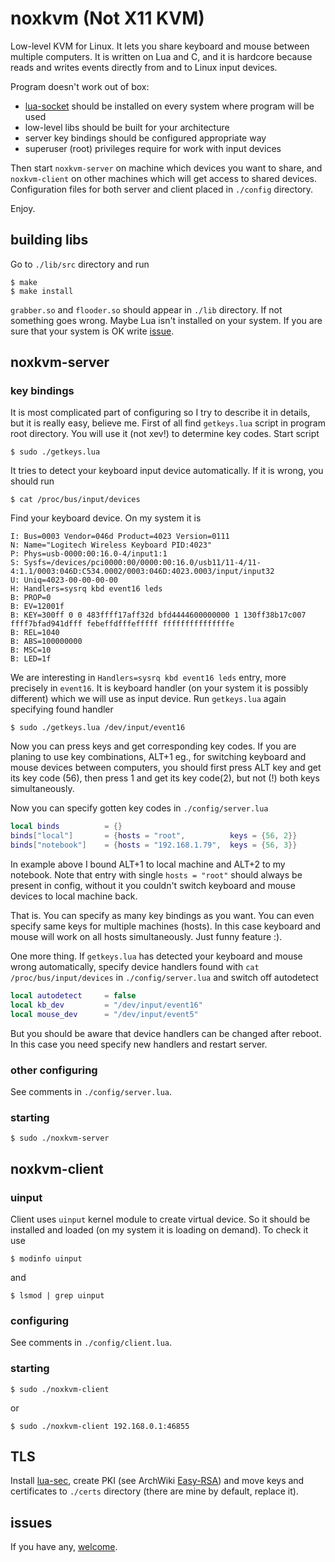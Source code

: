 # noxkvm (Not X11 KVM)

Low-level KVM for Linux. It lets you share keyboard and mouse between multiple computers.
It is written on Lua and C, and it is hardcore because reads and writes events directly
from and to Linux input devices.

Program doesn't work out of box:
* [lua-socket][] should be installed on every system where program will be used
* low-level libs should be built for your architecture
* server key bindings should be configured appropriate way
* superuser (root) privileges require for work with input devices

Then start `noxkvm-server` on machine which devices you want to share, and `noxkvm-client`
on other machines which will get access to shared devices. Configuration files for both
server and client placed in `./config` directory.

Enjoy.

## building libs
Go to `./lib/src` directory and run
```shell
$ make
$ make install
```
`grabber.so` and `flooder.so` should appear in `./lib` directory. If not something goes
wrong. Maybe Lua isn't installed on your system. If you are sure that your system is OK
write [issue][New issues].

## noxkvm-server
### key bindings
It is most complicated part of configuring so I try to describe it in details,
but it is really easy, believe me. First of all find `getkeys.lua` script in program
root directory. You will use it (not xev!) to determine key codes. Start script
```
$ sudo ./getkeys.lua
```
It tries to detect your keyboard input device automatically. If it is wrong, you should
run
```shell
$ cat /proc/bus/input/devices
```
Find your keyboard device. On my system it is
```shell
I: Bus=0003 Vendor=046d Product=4023 Version=0111
N: Name="Logitech Wireless Keyboard PID:4023"
P: Phys=usb-0000:00:16.0-4/input1:1
S: Sysfs=/devices/pci0000:00/0000:00:16.0/usb11/11-4/11-4:1.1/0003:046D:C534.0002/0003:046D:4023.0003/input/input32
U: Uniq=4023-00-00-00-00
H: Handlers=sysrq kbd event16 leds
B: PROP=0
B: EV=12001f
B: KEY=300ff 0 0 483ffff17aff32d bfd4444600000000 1 130ff38b17c007 ffff7bfad941dfff febeffdfffefffff fffffffffffffffe
B: REL=1040
B: ABS=100000000
B: MSC=10
B: LED=1f
```
We are interesting in `Handlers=sysrq kbd event16 leds` entry, more precisely in `event16`.
It is keyboard handler (on your system it is possibly different) which we will use as input
device. Run `getkeys.lua` again specifying found handler
```shell
$ sudo ./getkeys.lua /dev/input/event16
```
Now you can press keys and get corresponding key codes. If you are planing to use key
combinations, ALT+1 eg., for switching keyboard and mouse devices between computers,
you should first press ALT key and get its key code (56), then press 1 and get its
key code(2), but not (!) both keys simultaneously.

Now you can specify gotten key codes in `./config/server.lua`
```lua
local binds          = {}
binds["local"]       = {hosts = "root",          keys = {56, 2}}
binds["notebook"]    = {hosts = "192.168.1.79",  keys = {56, 3}}
```
In example above I bound ALT+1 to local machine and ALT+2 to my notebook. Note that
entry with single `hosts = "root"` should always be present in config, without it
you couldn't switch keyboard and mouse devices to local machine back.

That is. You can specify as many key bindings as you want. You can even specify same keys
for multiple machines (hosts). In this case keyboard and mouse will work on all hosts
simultaneously. Just funny feature :).

One more thing. If `getkeys.lua` has detected your keyboard and mouse wrong automatically,
specify device handlers found with `cat /proc/bus/input/devices` in `./config/server.lua`
and switch off autodetect
```lua
local autodetect     = false
local kb_dev         = "/dev/input/event16"
local mouse_dev      = "/dev/input/event5"
```
But you should be aware that device handlers can be changed after reboot. In this case
you need specify new handlers and restart server.
### other configuring
See comments in `./config/server.lua`.
### starting
```shell
$ sudo ./noxkvm-server
```

## noxkvm-client
### uinput
Client uses `uinput` kernel module to create virtual device. So it should be installed and
loaded (on my system it is loading on demand). To check it use
```shell
$ modinfo uinput
```
and
```shell
$ lsmod | grep uinput
```
### configuring
See comments in `./config/client.lua`.
### starting
```shell
$ sudo ./noxkvm-client
```
or
```shell
$ sudo ./noxkvm-client 192.168.0.1:46855
```

## TLS
Install [lua-sec][], create PKI (see ArchWiki [Easy-RSA][]) and move keys and certificates to
`./certs` directory (there are mine by default, replace it).

## issues
If you have any, [welcome][New issues].

[lua-socket]: https://www.archlinux.org/packages/community/x86_64/lua-socket/
[lua-sec]: https://www.archlinux.org/packages/community/x86_64/lua-sec/
[Easy-RSA]: https://wiki.archlinux.org/index.php/Easy-RSA
[New issues]: https://github.com/Kirill-Bugaev/noxkvm/issues/new

